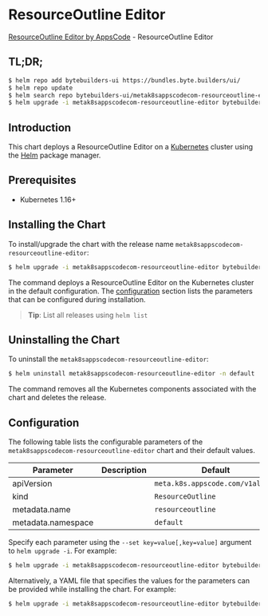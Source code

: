 # ResourceOutline Editor

[ResourceOutline Editor by AppsCode](https://byte.builders) - ResourceOutline Editor

## TL;DR;

```bash
$ helm repo add bytebuilders-ui https://bundles.byte.builders/ui/
$ helm repo update
$ helm search repo bytebuilders-ui/metak8sappscodecom-resourceoutline-editor --version=v0.4.12
$ helm upgrade -i metak8sappscodecom-resourceoutline-editor bytebuilders-ui/metak8sappscodecom-resourceoutline-editor -n default --create-namespace --version=v0.4.12
```

## Introduction

This chart deploys a ResourceOutline Editor on a [Kubernetes](http://kubernetes.io) cluster using the [Helm](https://helm.sh) package manager.

## Prerequisites

- Kubernetes 1.16+

## Installing the Chart

To install/upgrade the chart with the release name `metak8sappscodecom-resourceoutline-editor`:

```bash
$ helm upgrade -i metak8sappscodecom-resourceoutline-editor bytebuilders-ui/metak8sappscodecom-resourceoutline-editor -n default --create-namespace --version=v0.4.12
```

The command deploys a ResourceOutline Editor on the Kubernetes cluster in the default configuration. The [configuration](#configuration) section lists the parameters that can be configured during installation.

> **Tip**: List all releases using `helm list`

## Uninstalling the Chart

To uninstall the `metak8sappscodecom-resourceoutline-editor`:

```bash
$ helm uninstall metak8sappscodecom-resourceoutline-editor -n default
```

The command removes all the Kubernetes components associated with the chart and deletes the release.

## Configuration

The following table lists the configurable parameters of the `metak8sappscodecom-resourceoutline-editor` chart and their default values.

|     Parameter      | Description |                   Default                   |
|--------------------|-------------|---------------------------------------------|
| apiVersion         |             | <code>meta.k8s.appscode.com/v1alpha1</code> |
| kind               |             | <code>ResourceOutline</code>                |
| metadata.name      |             | <code>resourceoutline</code>                |
| metadata.namespace |             | <code>default</code>                        |


Specify each parameter using the `--set key=value[,key=value]` argument to `helm upgrade -i`. For example:

```bash
$ helm upgrade -i metak8sappscodecom-resourceoutline-editor bytebuilders-ui/metak8sappscodecom-resourceoutline-editor -n default --create-namespace --version=v0.4.12 --set apiVersion=meta.k8s.appscode.com/v1alpha1
```

Alternatively, a YAML file that specifies the values for the parameters can be provided while
installing the chart. For example:

```bash
$ helm upgrade -i metak8sappscodecom-resourceoutline-editor bytebuilders-ui/metak8sappscodecom-resourceoutline-editor -n default --create-namespace --version=v0.4.12 --values values.yaml
```

